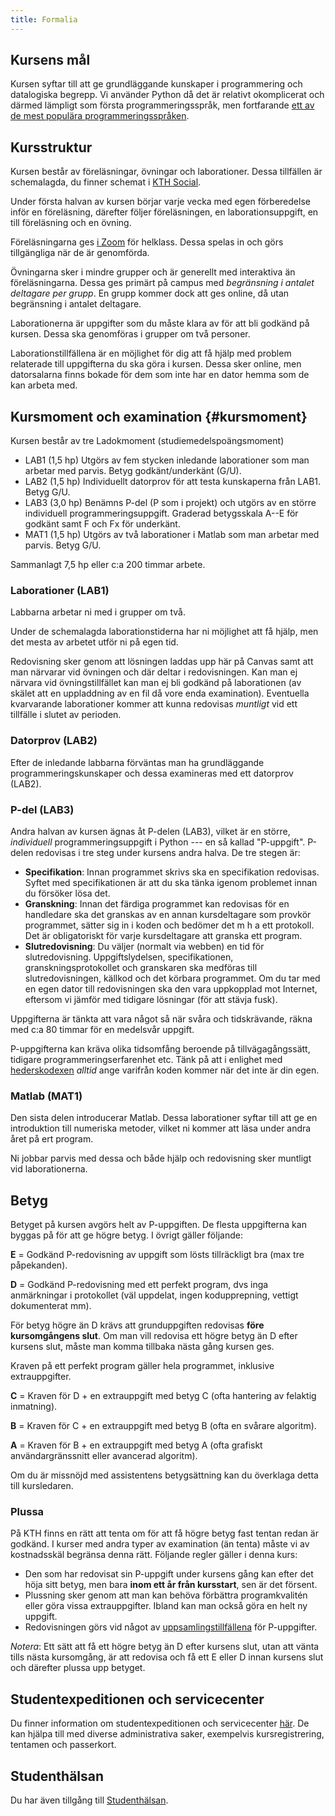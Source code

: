 ```yaml
---
title: Formalia
---
```

## Kursens mål

Kursen syftar till att ge grundläggande kunskaper i programmering och
datalogiska begrepp. Vi använder Python då det är relativt okomplicerat
och därmed lämpligt som första programmeringsspråk, men fortfarande [ett
av de mest populära programmeringsspråken][python-in-top].

[python-in-top]: https://www.computer.org/publications/tech-news/trends/programming-languages-you-should-learn-in-2020/


## Kursstruktur

Kursen består av föreläsningar, övningar och laborationer. Dessa tillfällen är 
schemalagda, du finner schemat i [KTH Social][schema].

[schema]: https://www.kth.se/social/home/personal-menu/schema/

Under första halvan av kursen börjar varje vecka med egen förberedelse inför en 
föreläsning, därefter följer föreläsningen, en laborationsuppgift, en till 
föreläsning och en övning.

Föreläsningarna ges [i Zoom][zoom-room] för helklass. Dessa spelas in och görs 
tillgängliga när de är genomförda.

[zoom-room]: https://kth-se.zoom.us/j/66622274394

Övningarna sker i mindre grupper och är generellt med interaktiva än 
föreläsningarna. Dessa ges primärt på campus med *begränsning i antalet 
deltagare per grupp*. En grupp kommer dock att ges online, då utan begränsning 
i antalet deltagare.

Laborationerna är uppgifter som du måste klara av för att bli godkänd på 
kursen. Dessa ska genomföras i grupper om två personer.

Laborationstillfällena är en möjlighet för dig att få hjälp med problem 
relaterade till uppgifterna du ska göra i kursen. Dessa sker online, men 
datorsalarna finns bokade för dem som inte har en dator hemma som de kan arbeta 
med.


## Kursmoment och examination {#kursmoment}

Kursen består av tre Ladokmoment (studiemedelspoängsmoment)

-   LAB1 (1,5 hp) Utgörs av fem stycken inledande laborationer som man
    arbetar med parvis. Betyg godkänt/underkänt (G/U).
-   LAB2 (1,5 hp) Individuellt datorprov för att testa kunskaperna från
    LAB1. Betyg G/U.
-   LAB3 (3,0 hp) Benämns P-del (P som i projekt) och utgörs av en större
    individuell programmeringsuppgift. Graderad betygsskala A--E för godkänt 
    samt F och Fx för underkänt.
-   MAT1 (1,5 hp) Utgörs av två laborationer i Matlab som man
    arbetar med parvis. Betyg G/U.

Sammanlagt 7,5 hp eller c:a 200 timmar arbete.


### Laborationer (LAB1)

Labbarna arbetar ni med i grupper om två.

Under de schemalagda laborationstiderna har ni möjlighet att få hjälp, men det 
mesta av arbetet utför ni på egen tid.

Redovisning sker genom att lösningen laddas upp här på Canvas samt att man 
närvarar vid övningen och där deltar i redovisningen. Kan man ej närvara vid 
övningstillfället kan man ej bli godkänd på laborationen (av skälet att en 
uppladdning av en fil då vore enda examination). Eventuella kvarvarande 
laborationer kommer att kunna redovisas *muntligt* vid ett tillfälle i slutet 
av perioden.


### Datorprov (LAB2)

Efter de inledande labbarna förväntas man ha grundläggande
programmeringskunskaper och dessa examineras med ett datorprov (LAB2).


### P-del (LAB3)

Andra halvan av kursen ägnas åt P-delen (LAB3), vilket är en större, 
*individuell* programmeringsuppgift i Python --- en så kallad "P-uppgift".
P-delen redovisas i tre steg under kursens andra halva. De tre stegen är:

-   **Specifikation**: Innan programmet skrivs ska en specifikation
    redovisas. Syftet med specifikationen är att du ska tänka igenom
    problemet innan du försöker lösa det.
-   **Granskning**: Innan det färdiga programmet kan redovisas för en
    handledare ska det granskas av en annan kursdeltagare som provkör
    programmet, sätter sig in i koden och bedömer det m h a ett
    protokoll. Det är obligatoriskt för varje kursdeltagare att granska
    ett program.
-   **Slutredovisning**: Du väljer (normalt via webben) en tid för
    slutredovisning. Uppgiftslydelsen, specifikationen,
    granskningsprotokollet och granskaren ska medföras till
    slutredovisningen, källkod och det körbara programmet. Om du tar med
    en egen dator till redovisningen ska den vara uppkopplad mot
    Internet, eftersom vi jämför med tidigare lösningar (för att stävja
    fusk).

Uppgifterna är tänkta att vara något så när svåra och tidskrävande, räkna med 
c:a 80 timmar för en medelsvår uppgift.

P-uppgifterna kan kräva olika tidsomfång beroende på tillvägagångssätt,
tidigare programmeringserfarenhet etc. Tänk på att i enlighet med
[hederskodexen][hederskodex] *alltid* ange varifrån koden kommer när det inte 
är din egen.

[hederskodex]: https://www.kth.se/eecs/utbildning/hederskodex/inledning-1.17237


### Matlab (MAT1)

Den sista delen introducerar Matlab. Dessa laborationer syftar till att ge en
introduktion till numeriska metoder, vilket ni kommer att läsa under
andra året på ert program.

Ni jobbar parvis med dessa och både hjälp och redovisning sker muntligt vid 
laborationerna.


## Betyg

Betyget på kursen avgörs helt av P-uppgiften. De flesta uppgifterna kan
byggas på för att ge högre betyg. I övrigt gäller följande:

**E** = Godkänd P-redovisning av uppgift som lösts tillräckligt bra (max
tre påpekanden).

**D** = Godkänd P-redovisning med ett perfekt program, dvs inga
anmärkningar i protokollet (väl uppdelat, ingen kodupprepning, vettigt
dokumenterat mm).

För betyg högre än D krävs att grunduppgiften redovisas **före
kursomgångens slut**. Om man vill redovisa ett högre betyg än D efter kursens 
slut, måste man komma tillbaka nästa gång kursen ges.

Kraven på ett perfekt program gäller hela programmet, inklusive extrauppgifter.

**C** = Kraven för D + en extrauppgift med betyg C (ofta hantering av
felaktig inmatning).

**B** = Kraven för C + en extrauppgift med betyg B (ofta en svårare
algoritm).

**A** = Kraven för B + en extrauppgift med betyg A (ofta grafiskt
användargränssnitt eller avancerad algoritm).

Om du är missnöjd med assistentens betygsättning kan du överklaga detta
till kursledaren.


### Plussa

På KTH finns en rätt att tenta om för att få högre betyg fast tentan
redan är godkänd. I kurser med andra typer av examination (än tenta)
måste vi av kostnadsskäl begränsa denna rätt. Följande regler gäller i
denna kurs:

-   Den som har redovisat sin P-uppgift under kursens gång kan efter det
    höja sitt betyg, men bara **inom ett år från kursstart**, sen är
    det försent.
-   Plussning sker genom att man kan behöva förbättra programkvalitén
    eller göra vissa extrauppgifter. Ibland kan man också göra en helt
    ny uppgift.
-   Redovisningen görs vid något av [uppsamlingstillfällena][labbveckan] för 
    P-uppgifter.

*Notera*: Ett sätt att få ett högre betyg än D efter kursens slut, utan att 
vänta tills nästa kursomgång, är att redovisa och få ett E eller D innan 
kursens slut och därefter plussa upp betyget.

[labbveckan]: https://www.kth.se/social/group/labbvecka/page/restlabbar-7/


## Studentexpeditionen och servicecenter

Du finner information om studentexpeditionen och servicecenter 
[här][servicecenter]. De kan hjälpa till med diverse administrativa saker, 
exempelvis kursregistrering, tentamen och passerkort.

[servicecenter]: https://www.kth.se/eecs/kontakt/servicecenter-och-studentexpedition-1.21727


## Studenthälsan

Du har även tillgång till [Studenthälsan][studenthälsan].

[studenthälsan]: https://www.kth.se/student/studentliv/kropp-sjal/studenthalsan
